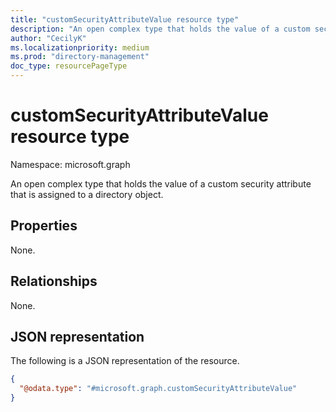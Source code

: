 ```yaml
---
title: "customSecurityAttributeValue resource type"
description: "An open complex type that holds the value of a custom security attribute that is assigned to a directory object."
author: "CecilyK"
ms.localizationpriority: medium
ms.prod: "directory-management"
doc_type: resourcePageType
---
```


# customSecurityAttributeValue resource type

Namespace: microsoft.graph

An open complex type that holds the value of a custom security attribute that is assigned to a directory object.

## Properties

None.

## Relationships

None.

## JSON representation

The following is a JSON representation of the resource.
<!-- {
  "blockType": "resource",
  "@odata.type": "microsoft.graph.customSecurityAttributeValue"
}
-->
``` json
{
  "@odata.type": "#microsoft.graph.customSecurityAttributeValue"
}
```

